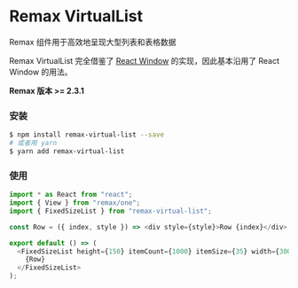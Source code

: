 # Remax VirtualList

Remax 组件用于高效地呈现大型列表和表格数据

Remax VirtualList 完全借鉴了 [React Window](https://github.com/bvaughn/react-window) 的实现，因此基本沿用了 React Window 的用法。

**Remax 版本 >= 2.3.1**

### 安装

```bash
$ npm install remax-virtual-list --save
# 或者用 yarn
$ yarn add remax-virtual-list
```

### 使用

```typescript
import * as React from "react";
import { View } from "remax/one";
import { FixedSizeList } from "remax-virtual-list";

const Row = ({ index, style }) => <div style={style}>Row {index}</div>;

export default () => (
  <FixedSizeList height={150} itemCount={1000} itemSize={35} width={300}>
    {Row}
  </FixedSizeList>
);
```
